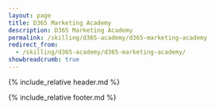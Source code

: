 ```yaml
---
layout: page
title: D365 Marketing Academy
description: D365 Marketing Academy
permalink: /skilling/d365-academy/d365-marketing-academy
redirect_from:
  - /skilling/d365-academy/d365-marketing-academy/
showbreadcrumb: true
---
```


{% include_relative header.md %}


{% include_relative footer.md %}